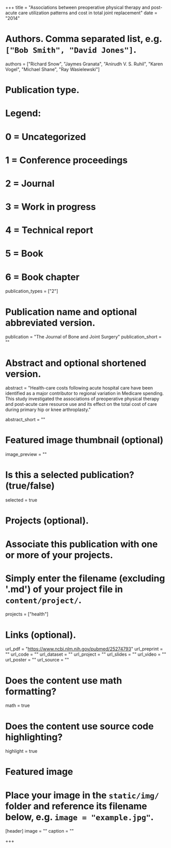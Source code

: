 +++
title = "Associations between preoperative physical therapy and post-acute care utilization patterns and cost in total joint replacement"
date = "2014"

# Authors. Comma separated list, e.g. `["Bob Smith", "David Jones"]`.
authors = ["Richard Snow", "Jaymes Granata", "Anirudh V. S. Ruhil", "Karen Vogel", "Michael Shane", "Ray Wasielewski"]

# Publication type.
# Legend:
# 0 = Uncategorized
# 1 = Conference proceedings
# 2 = Journal
# 3 = Work in progress
# 4 = Technical report
# 5 = Book
# 6 = Book chapter
publication_types = ["2"]

# Publication name and optional abbreviated version.
publication = "The Journal of Bone and Joint Surgery"
publication_short = ""

# Abstract and optional shortened version.
abstract = "Health-care costs following acute hospital care have been identified as a major contributor to regional variation in Medicare spending. This study investigated the associations of preoperative physical therapy and post-acute care resource use and its effect on the total cost of care during primary hip or knee arthroplasty."

abstract_short = ""

# Featured image thumbnail (optional)
image_preview = ""

# Is this a selected publication? (true/false)
selected = true

# Projects (optional).
#   Associate this publication with one or more of your projects.
#   Simply enter the filename (excluding '.md') of your project file in `content/project/`.
projects = ["health"]

# Links (optional).
url_pdf = "https://www.ncbi.nlm.nih.gov/pubmed/25274793"
url_preprint = ""
url_code = ""
url_dataset = ""
url_project = ""
url_slides = ""
url_video = ""
url_poster = ""
url_source = ""

# Does the content use math formatting?
math = true

# Does the content use source code highlighting?
highlight = true

# Featured image
# Place your image in the `static/img/` folder and reference its filename below, e.g. `image = "example.jpg"`.
[header]
image = ""
caption = ""

+++


